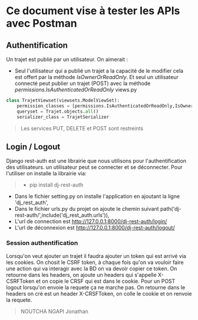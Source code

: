 # Ce document vise à tester les APIs avec Postman
## Authentification

Un trajet est publié par un utilisateur. On aimerait :
* Seul l'utilisateur qui a publié un trajet a la capacité de le modifier cela est offert par la méthode *IsOwnerOrReadOnly*. Et seul un utilisateur connecté peut publier un trajet (POST) avec la méthode *permissions.IsAuthenticatedOrReadOnly*
views.py
```python
class TrajetViewset(viewsets.ModelViewSet):
    permission_classes = [permissions.IsAuthenticatedOrReadOnly,IsOwnerOrReadOnly]
    queryset = Trajet.objects.all()
    serializer_class = TrajetSerializer
```
> Les services PUT, DELETE et POST sont restreints

## Login / Logout
Django rest-auth est une librairie que nous utilisons pour l'authentification des utilisateurs. un utilisateur peut se connecter et se déconnecter. Pour l'utiliser on installe la librairie via:
>* pip install dj-rest-auth
* Dans le fichier setting.py on installe l'application en ajoutant la ligne 'dj_rest_auth',
* Dans le fichier urls.py du projet on ajoute le chemin suivant path('dj-rest-auth/',include('dj_rest_auth.urls')),
* L'url de connection est http://127.0.0.1:8000/dj-rest-auth/login/
* L'url de déconnexion est http://127.0.0.1:8000/dj-rest-auth/logout/


### Session authentification
Lorsqu'on veut ajouter un trajet il faudra ajouter un token qui est arrivé via les cookies. On chosit le CSRF token, à chaque fois qu'on va vouloir faire une action qui va interagir avec la BD on va devoir copier ce token. On retourne dans les headers, on ajoute un headers qui s'appelle X-CSRFToken et on copie le CRSF qui est dans le cookie.
Pour un POST logout lorsqu'on envoie la requete ça ne marche pas. On retourne dans le headers on cré est un header X-CRSFToken, on colle le cookie et on renvoie la requete.


> NOUTCHA NGAPI Jonathan